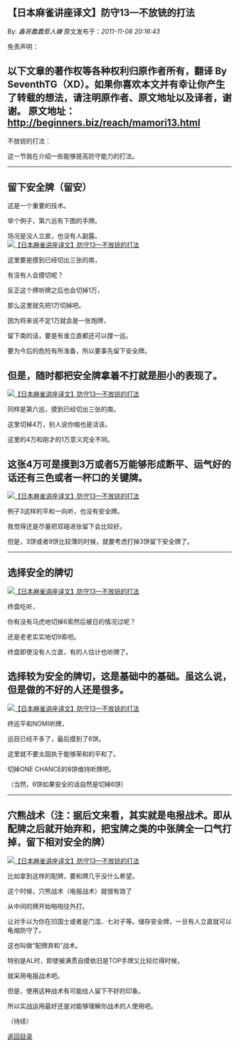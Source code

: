 ## 【日本麻雀讲座译文】防守13—不放铳的打法

By: *鑫哥蠢蠢惹人嫌* 原文发布于：*2011-11-08 20:16:43*

免责声明：

以下文章的著作权等各种权利归原作者所有，翻译 By
SeventhTG（XD）。如果你喜欢本文并有幸让你产生了转载的想法，请注明原作者、原文地址以及译者，谢谢。
原文地址：http://beginners.biz/reach/mamori13.html
------------------------------------------------------------------------------------
不放铳的打法：

这一节我在介绍一些能够提高防守能力的打法。

------------------------------------------------------------------------------------
留下安全牌（留安）
------------------------------------------------------------------------------------
这是一个重要的技术。

举个例子，第六巡有下图的手牌。

场况是没人立直，也没有人副露。
[![【日本麻雀讲座译文】防守13&mdash;不放铳的打法](http://s6.sinaimg.cn/middle/7f78b76fgb138419a6ee5&amp;690)](http://photo.blog.sina.com.cn/showpic.html#blogid=7f78b76f0100zh97&url=http://s6.sinaimg.cn/orignal/7f78b76fgb138419a6ee5)

这里要是摸到已经切出三张的南，

有没有人会摸切呢？

反正这个牌听牌之后也会切掉1万，

那么这里就先把1万切掉吧。

因为将来说不定1万就会是一张炮牌，

留下南的话，要是有谁立直都还可以撑一巡。

要为今后的危险有所准备，所以要事先留下安全牌。

但是，随时都把安全牌拿着不打就是胆小的表现了。
------------------------------------------------------------------------------------
[![【日本麻雀讲座译文】防守13&mdash;不放铳的打法](http://s12.sinaimg.cn/mw690/7f78b76fgx6C2aJ8YCn0b&amp;690)](http://photo.blog.sina.com.cn/showpic.html#blogid=7f78b76f0100zh97&url=http://album.sina.com.cn/pic/7f78b76fgx6C2aJ8YCn0b)

同样是第六巡，摸到已经切出三张的南。

这里切掉4万，别人说你缩也是活该。

这里的4万和刚才的1万意义完全不同。

这张4万可是摸到3万或者5万能够形成断平、运气好的话还有三色或者一杯口的关键牌。
------------------------------------------------------------------------------------
[![【日本麻雀讲座译文】防守13&mdash;不放铳的打法](http://s13.sinaimg.cn/middle/7f78b76fgb138746a4e6c&amp;690)](http://photo.blog.sina.com.cn/showpic.html#blogid=7f78b76f0100zh97&url=http://s13.sinaimg.cn/orignal/7f78b76fgb138746a4e6c)

例子3这样的平和一向听，也没有安全牌。

我觉得还是尽量把双碰进张留下会比较好。

但是，3饼或者9饼比较薄的时候，就要考虑打掉3饼留下安全牌了。

------------------------------------------------------------------------------------
选择安全的牌切
------------------------------------------------------------------------------------
[![【日本麻雀讲座译文】防守13&mdash;不放铳的打法](http://s2.sinaimg.cn/middle/7f78b76fgb13883342f41&amp;690)](http://photo.blog.sina.com.cn/showpic.html#blogid=7f78b76f0100zh97&url=http://s2.sinaimg.cn/orignal/7f78b76fgb13883342f41)

终盘吃听，

你有没有马虎地切掉6索然后被日的情况过呢？

还是老老实实地切9索吧。

终盘即使没有人立直，有的人估计也听牌了。

选择较为安全的牌切，这是基础中的基础。虽这么说，但是做的不好的人还是很多。
------------------------------------------------------------------------------------
[![【日本麻雀讲座译文】防守13&mdash;不放铳的打法](http://s11.sinaimg.cn/middle/7f78b76fg781f465c0f5a&amp;690)](http://photo.blog.sina.com.cn/showpic.html#blogid=7f78b76f0100zh97&url=http://s11.sinaimg.cn/orignal/7f78b76fg781f465c0f5a)

终巡平和NOMI听牌，

巡目已经不多了，最后摸到了6饼。

这里就不要太固执于能够荣和的平和了。

切掉ONE CHANCE的8饼维持听牌吧。

（当然，6饼如果安全的话自然是切掉6饼）

------------------------------------------------------------------------------------
穴熊战术（注：据后文来看，其实就是电报战术。即从配牌之后就开始弃和，把宝牌之类的中张牌全一口气打掉，留下相对安全的牌）
------------------------------------------------------------------------------------
[![【日本麻雀讲座译文】防守13&mdash;不放铳的打法](http://s7.sinaimg.cn/middle/7f78b76fg781f48d4d316&amp;690)](http://photo.blog.sina.com.cn/showpic.html#blogid=7f78b76f0100zh97&url=http://s7.sinaimg.cn/orignal/7f78b76fg781f48d4d316)

比如拿到这样的配牌，要和牌几乎没什么希望。

这个时候，穴熊战术（电报战术）就很有效了

从中间的牌开始啪啪往外打。

让对手以为你在凹国士或者是门混、七对子等。储存安全牌，一旦有人立直就可以龟缩防守了。

这也叫做“配牌弃和”战术。

特别是AL时，即使被满贯自摸依旧是TOP手牌又比较烂得时候，

就采用电报战术吧。

但是，使用这种战术有可能给人留下不好的印象。

所以实战运用最好还是对能够理解你战术的人使用吧。

（待续）

[返回目录](index.html)
